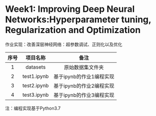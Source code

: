 # Week1: Improving Deep Neural Networks:Hyperparameter tuning, Regularization and Optimization

作业实现：改善深层神经网络：超参数调试、正则化以及优化

| 序号 |  项目名称   |           备注           |
| :--: | :---------: | :----------------------: |
|  1   |  datasets   |     原始数据集文件夹     |
|  2   | test1.ipynb | 基于ipynb的作业1编程实现 |
|  3   | test2.ipynb | 基于ipynb的作业2编程实现 |
|  4   | test3.ipynb | 基于ipynb的作业3编程实现 |

注：编程实现基于Python3.7

